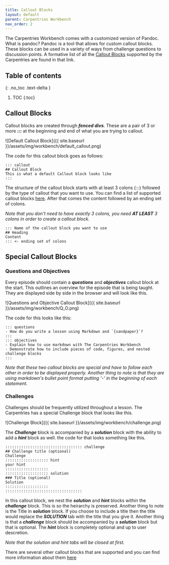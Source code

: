 ```yaml
---
title: Callout Blocks
layout: default
parent: Carpentries Workbench
nav_order: 2
---
```


The Carpentries Workbench comes with a customized version of Pandoc. What is pandoc? Pandoc is a tool that allows for custom callout blocks.
These blocks can be used in a variety of ways from challenge questions to discussion points. A formative list of all the [Callout Blocks](https://carpentries.github.io/sandpaper-docs/component-guide.html) supported by the Carpentries are found in that link.

## Table of contents
{: .no_toc .text-delta }

1. TOC
{:toc}

## Callout Blocks

Callout blocks are created through ***fenced divs***. These are a pair of 3 or more ***:::*** at the beginning and end of what you are 
trying to callout.

![Default Callout Block]({{ site.baseurl }}/assets/img/workbench/default_callout.png)

The code for this callout block goes as follows:

```
::: callout 
## Callout Block
This is what a default Callout block looks like
:::
```

The structure of the callout block starts with at least 3 colons (:::) followed by the type of callout that you want to use. You can find a list of
supported callout blocks [here](https://carpentries.github.io/sandpaper-docs/component-guide.html). After that comes the content followed by an ending set of colons. 

<i> Note that you don't need to have exactly 3 colons, you need ***AT LEAST*** 3 colons in order to create a callout block. </i>

```
::: Name of the callout block you want to use
## Heading
Content
::: <- ending set of colons
```

## Special Callout Blocks

### Questions and Objectives
Every episode should contain a ***questions*** and ***objectives*** callout block at the start. This outlines an overview for the episode that is
being taught. They are displayed side by side in the browser and will look like this.

![Questions and Objective Callout Block]({{ site.baseurl }}/assets/img/workbench/Q_O.png)

The code for this looks like this:

```
::: questions
- How do you write a lesson using Markdown and `{sandpaper}`?
:::
::: objectives
- Explain how to use markdown with The Carpentries Workbench
- Demonstrate how to include pieces of code, figures, and nested challenge blocks
:::
```

*Note that these two callout blocks are special and have to follow each other in order to be displayed properly. Another thing
to note is that they are using markdown's bullet point format putting '-' in the beginning of each statement.*

### Challenges
Challenges should be frequently utilized throughout a lesson. The Carpentries has a special Challenge block that looks like this.

![Challenge Block]({{ site.baseurl }}/assets/img/workbench/challenge.png)

The ***Challenge*** block is accompanied by a ***solution*** block with the ability to add a ***hint*** block as well. the code for that
looks something like this.

```
:::::::::::::::::::::::::::::::::: challenge
## Challenge title (optional)
Challenge
::::::::::::::::::: hint
your hint
:::::::::::::::::::
::::::::::::::::::: solution
### Title (optional)
Solution
:::::::::::::::::::
::::::::::::::::::::::::::::::::::
```

In this callout block, we nest the ***solution*** and ***hint*** blocks within the ***challenge*** block. This is so the heirarchy is
preserved. Another thing to note is the Title in ***solution*** block. If you choose to include a title then the title would replace the
***SOLUTION*** tab with the title that you give it. Another thing is that a ***challenge*** block should be accompanied by a ***solution*** block but that is optional. The ***hint*** block is completely optional and up to user descretion.

<i>Note that the solution and hint tabs will be closed at first. </i>

There are several other callout blocks that are supported and you can find more information about them [here](https://carpentries.github.io/sandpaper-docs/component-guide.html)